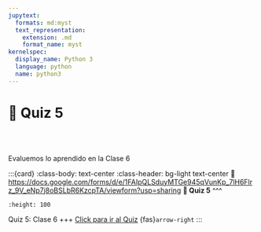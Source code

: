 ```yaml
---
jupytext:
  formats: md:myst
  text_representation:
    extension: .md
    format_name: myst
kernelspec:
  display_name: Python 3
  language: python
  name: python3
---
```


# 🔨 Quiz 5

<div>
    <p style="color:white">---------------------------------------------------------------------------------------------------------------------------------------------</p>
</div>

Evaluemos lo aprendido en la Clase 6

:::{card}
:class-body: text-center
:class-header: bg-light text-center
:link: https://docs.google.com/forms/d/e/1FAIpQLSduyMTGe945qVunKp_7lH6Flrz_9V_eNp7j8oBSLbR6KzcpTA/viewform?usp=sharing
**💬 Quiz 5**
^^^
```{image} https://upload.wikimedia.org/wikipedia/commons/thumb/c/c2/Google_Forms_logo_%282014-2020%29.svg/1489px-Google_Forms_logo_%282014-2020%29.svg.png
:height: 100
```

Quiz 5: Clase 6
+++
[Click para ir al Quiz](https://docs.google.com/forms/d/e/1FAIpQLSduyMTGe945qVunKp_7lH6Flrz_9V_eNp7j8oBSLbR6KzcpTA/viewform?usp=sharing) {fas}`arrow-right`
:::